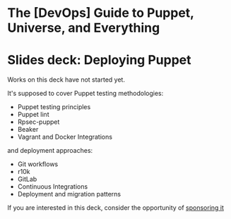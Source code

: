 # The [DevOps] Guide to Puppet, Universe, and Everything

# Slides deck: Deploying Puppet

Works on this deck have not started yet.

It's supposed to cover Puppet testing methodologies:

- Puppet testing principles
- Puppet lint
- Rpsec-puppet
- Beaker
- Vagrant and Docker Integrations

and deployment approaches:

- Git workflows
- r10k
- GitLab
- Continuous Integrations
- Deployment and migration patterns

If you are interested in this deck, consider the opportunity of [sponsoring it](http://www.example42.com/#contact)
